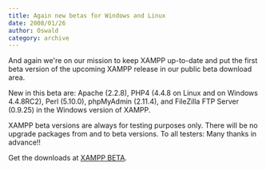 ```yaml
---
title: Again new betas for Windows and Linux
date: 2008/01/26
author: Oswald
category: archive
---
```


And again we're on our mission to keep XAMPP up-to-date and put the first beta version of the upcoming XAMPP release in our public beta download area. 

New in this beta are: Apache (2.2.8), PHP4 (4.4.8 on Linux and on Windows 4.4.8RC2), Perl (5.10.0), phpMyAdmin (2.11.4), and FileZilla FTP Server (0.9.25) in the Windows version of XAMPP. 

XAMPP beta versions are always for testing purposes only. There will be no upgrade packages from and to beta versions. To all testers: Many thanks in advance!! 

Get the downloads at [XAMPP BETA](http://www.apachefriends.org/en/xampp-beta.html).
